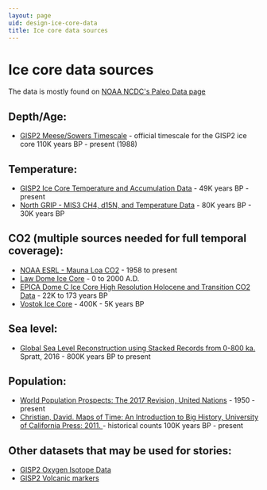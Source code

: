 ```yaml
---
layout: page
uid: design-ice-core-data
title: Ice core data sources
---
```


# Ice core data sources

The data is mostly found on [NOAA NCDC's Paleo Data page](https://www.ncdc.noaa.gov/paleo-search/)

## Depth/Age:
  - [GISP2 Meese/Sowers Timescale](ftp://ftp.ncdc.noaa.gov/pub/data/paleo/icecore/greenland/summit/gisp2/depthage/gisp2age.txt) - official timescale for the GISP2 ice core 110K years BP - present (1988)

## Temperature:
  - [GISP2 Ice Core Temperature and Accumulation Data](ftp://ftp.ncdc.noaa.gov/pub/data/paleo/icecore/greenland/summit/gisp2/isotopes/gisp2_temp_accum_alley2000.txt) - 49K years BP - present
  - [North GRIP - MIS3 CH4, d15N, and Temperature Data](https://www1.ncdc.noaa.gov/pub/data/paleo/icecore/greenland/summit/ngrip/ngrip2006d15n-ch4-t.txt) - 80K years BP - 30K years BP

## CO2 (multiple sources needed for full temporal coverage):
  - [NOAA ESRL - Mauna Loa CO2](ftp://aftp.cmdl.noaa.gov/products/trends/co2/co2_annmean_mlo.txt) - 1958 to present
  - [Law Dome Ice Core](ftp://ftp.ncdc.noaa.gov/pub/data/paleo/icecore/antarctica/law/law2006.txt) - 0 to 2000 A.D.
  - [EPICA Dome C Ice Core High Resolution Holocene and Transition CO2 Data](ftp://ftp.ncdc.noaa.gov/pub/data/paleo/icecore/antarctica/epica_domec/edc-co2.txt) - 22K to 173 years BP
  - [Vostok Ice Core](http://cdiac.ess-dive.lbl.gov/ftp/trends/co2/vostok.icecore.co2) - 400K - 5K years BP

## Sea level:
  - [Global Sea Level Reconstruction using Stacked Records from 0-800 ka.](https://www1.ncdc.noaa.gov/pub/data/paleo/contributions_by_author/spratt2016/spratt2016.txt) Spratt, 2016 - 800K years BP to present

## Population:
  - [World Population Prospects: The 2017 Revision, United Nations](https://esa.un.org/unpd/wpp/DVD/Files/1_Indicators%20(Standard)/EXCEL_FILES/1_Population/WPP2017_POP_F01_1_TOTAL_POPULATION_BOTH_SEXES.xlsx) - 1950 - present
  - [Christian, David. Maps of Time: An Introduction to Big History, University of California Press: 2011. ](../assets/population_table.png) - historical counts 100K years BP - present

## Other datasets that may be used for stories:

- [GISP2 Oxygen Isotope Data](ftp://ftp.ncdc.noaa.gov/pub/data/paleo/icecore/greenland/summit/gisp2/isotopes/gispd18o.txt)
- [GISP2 Volcanic markers](ftp://ftp.ncdc.noaa.gov/pub/data/paleo/icecore/greenland/summit/gisp2/chem/volcano.txt)
